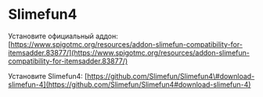 # Slimefun4

Установите официальный аддон: [https://www.spigotmc.org/resources/addon-slimefun-compatibility-for-itemsadder.83877/](https://www.spigotmc.org/resources/addon-slimefun-compatibility-for-itemsadder.83877/)

Установите Slimefun4: [https://github.com/Slimefun/Slimefun4\#download-slimefun-4](https://github.com/Slimefun/Slimefun4#download-slimefun-4)

